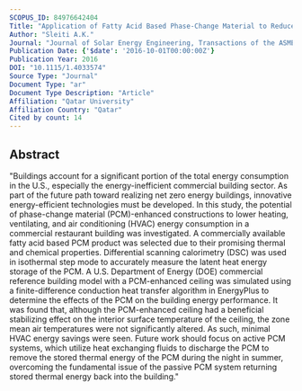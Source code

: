 ```yaml
---
SCOPUS_ID: 84976642404
Title: "Application of Fatty Acid Based Phase-Change Material to Reduce Energy Consumption from Roofs of Buildings"
Author: "Sleiti A.K."
Journal: "Journal of Solar Energy Engineering, Transactions of the ASME"
Publication Date: {'$date': '2016-10-01T00:00:00Z'}
Publication Year: 2016
DOI: "10.1115/1.4033574"
Source Type: "Journal"
Document Type: "ar"
Document Type Description: "Article"
Affiliation: "Qatar University"
Affiliation Country: "Qatar"
Cited by count: 14
---
```


## Abstract
"Buildings account for a significant portion of the total energy consumption in the U.S., especially the energy-inefficient commercial building sector. As part of the future path toward realizing net zero energy buildings, innovative energy-efficient technologies must be developed. In this study, the potential of phase-change material (PCM)-enhanced constructions to lower heating, ventilating, and air conditioning (HVAC) energy consumption in a commercial restaurant building was investigated. A commercially available fatty acid based PCM product was selected due to their promising thermal and chemical properties. Differential scanning calorimetry (DSC) was used in isothermal step mode to accurately measure the latent heat energy storage of the PCM. A U.S. Department of Energy (DOE) commercial reference building model with a PCM-enhanced ceiling was simulated using a finite-difference conduction heat transfer algorithm in EnergyPlus to determine the effects of the PCM on the building energy performance. It was found that, although the PCM-enhanced ceiling had a beneficial stabilizing effect on the interior surface temperature of the ceiling, the zone mean air temperatures were not significantly altered. As such, minimal HVAC energy savings were seen. Future work should focus on active PCM systems, which utilize heat exchanging fluids to discharge the PCM to remove the stored thermal energy of the PCM during the night in summer, overcoming the fundamental issue of the passive PCM system returning stored thermal energy back into the building."
